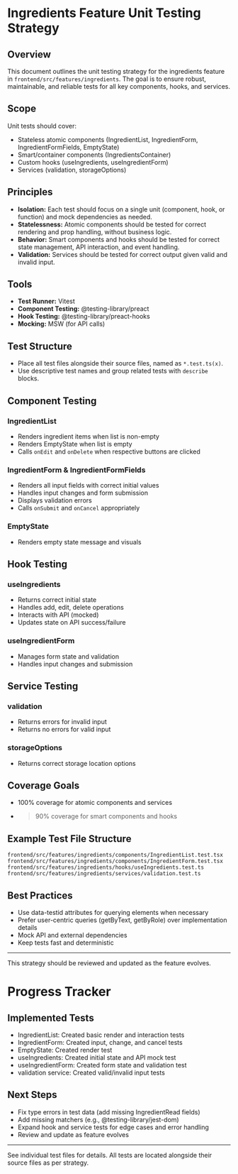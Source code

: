 # Ingredients Feature Unit Testing Strategy

## Overview

This document outlines the unit testing strategy for the ingredients feature in `frontend/src/features/ingredients`. The goal is to ensure robust, maintainable, and reliable tests for all key components, hooks, and services.

## Scope

Unit tests should cover:

- Stateless atomic components (IngredientList, IngredientForm, IngredientFormFields, EmptyState)
- Smart/container components (IngredientsContainer)
- Custom hooks (useIngredients, useIngredientForm)
- Services (validation, storageOptions)

## Principles

- **Isolation:** Each test should focus on a single unit (component, hook, or function) and mock dependencies as needed.
- **Statelessness:** Atomic components should be tested for correct rendering and prop handling, without business logic.
- **Behavior:** Smart components and hooks should be tested for correct state management, API interaction, and event handling.
- **Validation:** Services should be tested for correct output given valid and invalid input.

## Tools

- **Test Runner:** Vitest
- **Component Testing:** @testing-library/preact
- **Hook Testing:** @testing-library/preact-hooks
- **Mocking:** MSW (for API calls)

## Test Structure

- Place all test files alongside their source files, named as `*.test.ts(x)`.
- Use descriptive test names and group related tests with `describe` blocks.

## Component Testing

### IngredientList

- Renders ingredient items when list is non-empty
- Renders EmptyState when list is empty
- Calls `onEdit` and `onDelete` when respective buttons are clicked

### IngredientForm & IngredientFormFields

- Renders all input fields with correct initial values
- Handles input changes and form submission
- Displays validation errors
- Calls `onSubmit` and `onCancel` appropriately

### EmptyState

- Renders empty state message and visuals

## Hook Testing

### useIngredients

- Returns correct initial state
- Handles add, edit, delete operations
- Interacts with API (mocked)
- Updates state on API success/failure

### useIngredientForm

- Manages form state and validation
- Handles input changes and submission

## Service Testing

### validation

- Returns errors for invalid input
- Returns no errors for valid input

### storageOptions

- Returns correct storage location options

## Coverage Goals

- 100% coverage for atomic components and services
- > 90% coverage for smart components and hooks

## Example Test File Structure

```
frontend/src/features/ingredients/components/IngredientList.test.tsx
frontend/src/features/ingredients/components/IngredientForm.test.tsx
frontend/src/features/ingredients/hooks/useIngredients.test.ts
frontend/src/features/ingredients/services/validation.test.ts
```

## Best Practices

- Use data-testid attributes for querying elements when necessary
- Prefer user-centric queries (getByText, getByRole) over implementation details
- Mock API and external dependencies
- Keep tests fast and deterministic

---

This strategy should be reviewed and updated as the feature evolves.

# Progress Tracker

## Implemented Tests

- IngredientList: Created basic render and interaction tests
- IngredientForm: Created input, change, and cancel tests
- EmptyState: Created render test
- useIngredients: Created initial state and API mock test
- useIngredientForm: Created form state and validation test
- validation service: Created valid/invalid input tests

## Next Steps

- Fix type errors in test data (add missing IngredientRead fields)
- Add missing matchers (e.g., @testing-library/jest-dom)
- Expand hook and service tests for edge cases and error handling
- Review and update as feature evolves

---

See individual test files for details. All tests are located alongside their source files as per strategy.
